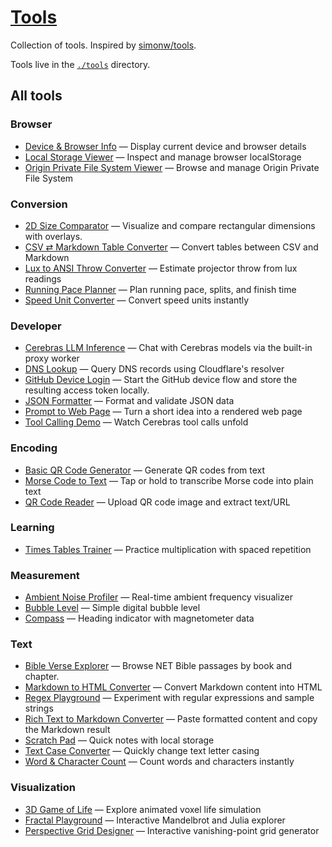 # [Tools](https://tools.dave.engineer/)

Collection of tools. Inspired by [simonw/tools](https://github.com/simonw/tools).

Tools live in the [`./tools`](./tools) directory.

## All tools

<!-- TOOLS-LIST:START -->

<!-- This section is automatically generated by `npm run build`. -->

### Browser

- [Device & Browser Info](https://tools.dave.engineer/tools/device-browser-info) — Display current device and browser details
- [Local Storage Viewer](https://tools.dave.engineer/tools/local-storage-viewer) — Inspect and manage browser localStorage
- [Origin Private File System Viewer](https://tools.dave.engineer/tools/origin-private-file-system-viewer) — Browse and manage Origin Private File System

### Conversion

- [2D Size Comparator](https://tools.dave.engineer/tools/area-size-comparator) — Visualize and compare rectangular dimensions with overlays.
- [CSV ⇄ Markdown Table Converter](https://tools.dave.engineer/tools/csv-markdown-table) — Convert tables between CSV and Markdown
- [Lux to ANSI Throw Converter](https://tools.dave.engineer/tools/lux-to-ansi-throw) — Estimate projector throw from lux readings
- [Running Pace Planner](https://tools.dave.engineer/tools/running-pace-planner) — Plan running pace, splits, and finish time
- [Speed Unit Converter](https://tools.dave.engineer/tools/speed-unit-converter) — Convert speed units instantly

### Developer

- [Cerebras LLM Inference](https://tools.dave.engineer/tools/cerebras-llm-inference) — Chat with Cerebras models via the built-in proxy worker
- [DNS Lookup](https://tools.dave.engineer/tools/dns-lookup) — Query DNS records using Cloudflare's resolver
- [GitHub Device Login](https://tools.dave.engineer/tools/github-device-login) — Start the GitHub device flow and store the resulting access token locally.
- [JSON Formatter](https://tools.dave.engineer/tools/json-formatter) — Format and validate JSON data
- [Prompt to Web Page](https://tools.dave.engineer/tools/prompt-to-web-page) — Turn a short idea into a rendered web page
- [Tool Calling Demo](https://tools.dave.engineer/tools/tool-calling-demo) — Watch Cerebras tool calls unfold

### Encoding

- [Basic QR Code Generator](https://tools.dave.engineer/tools/basic-qr-code) — Generate QR codes from text
- [Morse Code to Text](https://tools.dave.engineer/tools/morse-code-to-text) — Tap or hold to transcribe Morse code into plain text
- [QR Code Reader](https://tools.dave.engineer/tools/qr-code-reader) — Upload QR code image and extract text/URL

### Learning

- [Times Tables Trainer](https://tools.dave.engineer/tools/times-tables-trainer) — Practice multiplication with spaced repetition

### Measurement

- [Ambient Noise Profiler](https://tools.dave.engineer/tools/ambient-noise-profiler) — Real-time ambient frequency visualizer
- [Bubble Level](https://tools.dave.engineer/tools/bubble-level) — Simple digital bubble level
- [Compass](https://tools.dave.engineer/tools/compass) — Heading indicator with magnetometer data

### Text

- [Bible Verse Explorer](https://tools.dave.engineer/tools/bible-browser) — Browse NET Bible passages by book and chapter.
- [Markdown to HTML Converter](https://tools.dave.engineer/tools/markdown-to-html) — Convert Markdown content into HTML
- [Regex Playground](https://tools.dave.engineer/tools/regex-playground) — Experiment with regular expressions and sample strings
- [Rich Text to Markdown Converter](https://tools.dave.engineer/tools/rich-text-to-markdown) — Paste formatted content and copy the Markdown result
- [Scratch Pad](https://tools.dave.engineer/tools/scratch-pad) — Quick notes with local storage
- [Text Case Converter](https://tools.dave.engineer/tools/text-case-converter) — Quickly change text letter casing
- [Word & Character Count](https://tools.dave.engineer/tools/word-character-count) — Count words and characters instantly

### Visualization

- [3D Game of Life](https://tools.dave.engineer/tools/3d-game-of-life) — Explore animated voxel life simulation
- [Fractal Playground](https://tools.dave.engineer/tools/fractal-playground) — Interactive Mandelbrot and Julia explorer
- [Perspective Grid Designer](https://tools.dave.engineer/tools/perspective-grid-designer) — Interactive vanishing-point grid generator

<!-- TOOLS-LIST:END -->
